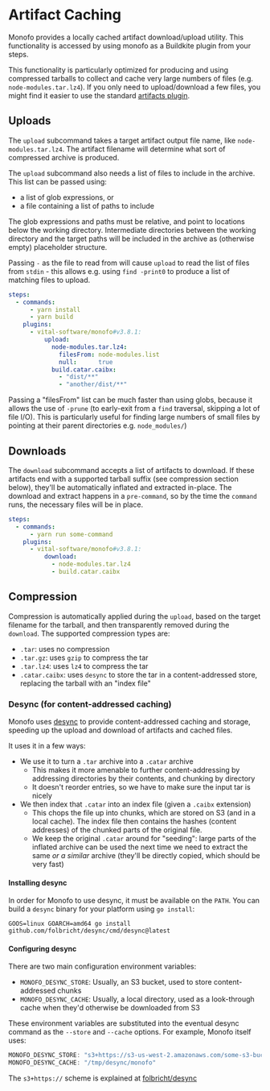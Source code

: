 # Artifact Caching

Monofo provides a locally cached artifact download/upload utility. This
functionality is accessed by using monofo as a Buildkite plugin from your steps.

This functionality is particularly optimized for producing and using compressed
tarballs to collect and cache very large numbers of files
(e.g. `node-modules.tar.lz4`). If you only need to upload/download a few files,
you might find it easier to use the standard
[artifacts plugin](https://github.com/buildkite-plugins/artifacts-buildkite-plugin).

## Uploads

The `upload` subcommand takes a target artifact output file name, like
`node-modules.tar.lz4`. The artifact filename will determine what sort of
compressed archive is produced.

The `upload` subcommand also needs a list of files to include in the archive.
This list can be passed using:
 - a list of glob expressions, or
 - a file containing a list of paths to include

The glob expressions and paths must be relative, and point to locations below
the working directory. Intermediate directories between the working directory
and the target paths will be included in the archive as (otherwise empty)
placeholder structure.

Passing `-` as the file to read from will cause `upload` to read the list of
files from `stdin` - this allows e.g. using `find -print0` to produce a list
of matching files to upload.

```yaml
steps:
  - commands:
      - yarn install
      - yarn build
    plugins:
      - vital-software/monofo#v3.8.1:
          upload:
            node-modules.tar.lz4:
              filesFrom: node-modules.list
              null:      true
            build.catar.caibx:
              - "dist/**"
              - "another/dist/**"
```


Passing a "filesFrom" list can be much faster than using globs, because it
allows the use of `-prune` (to early-exit from a `find` traversal, skipping a
lot of file I/O). This is particularly useful for finding large numbers of small
files by pointing at their parent directories e.g. `node_modules/`)

## Downloads

The `download` subcommand accepts a list of artifacts to download. If these
artifacts end with a supported tarball suffix (see compression section below),
they'll be automatically inflated and extracted in-place. The download and
extract happens in a `pre-command`, so by the time the `command` runs, the
necessary files will be in place.

```yaml
steps:
  - commands:
      - yarn run some-command
    plugins:
      - vital-software/monofo#v3.8.1:
          download:
            - node-modules.tar.lz4
            - build.catar.caibx
```

## Compression

Compression is automatically applied during the `upload`, based on the target
filename for the tarball, and then transparently removed during the `download`.
The supported compression types are:

- `.tar`: uses no compression
- `.tar.gz`: uses `gzip` to compress the tar
- `.tar.lz4`: uses `lz4` to compress the tar
- `.catar.caibx`: uses `desync` to store the tar in a content-addressed store,
  replacing the tarball with an "index file"

### Desync (for content-addressed caching)

Monofo uses [desync](https://github.com/folbricht/desync) to provide
content-addressed caching and storage, speeding up the upload and download of
artifacts and cached files.

It uses it in a few ways:

 - We use it to turn a `.tar` archive into a `.catar` archive
   - This makes it more amenable to further content-addressing by addressing directories by their contents, and chunking by directory
   - It doesn't reorder entries, so we have to make sure the input tar is nicely
 - We then index that `.catar` into an index file (given a `.caibx` extension)
   - This chops the file up into chunks, which are stored on S3 (and in a local
     cache). The index file then contains the hashes (content addresses) of the
     chunked parts of the original file.
   - We keep the original `.catar` around for "seeding": large parts of the
     inflated archive can be used the next time we need to extract the same _or
     a similar_ archive (they'll be directly copied, which should be very fast)

#### Installing desync

In order for Monofo to use desync, it must be available on the `PATH`. You can
build a `desync` binary for your platform using `go install`:

```shell
GOOS=linux GOARCH=amd64 go install github.com/folbricht/desync/cmd/desync@latest
```

#### Configuring desync

There are two main configuration environment variables:

- `MONOFO_DESYNC_STORE`: Usually, an S3 bucket, used to store content-addressed
   chunks
- `MONOFO_DESYNC_CACHE`: Usually, a local directory, used as a look-through
   cache when they'd otherwise be downloaded from S3

These environment variables are substituted into the eventual desync command as
the `--store` and `--cache` options. For example, Monofo itself uses:

```typescript
MONOFO_DESYNC_STORE: "s3+https://s3-us-west-2.amazonaws.com/some-s3-bucket-name/desync/store"
MONOFO_DESYNC_CACHE: "/tmp/desync/monofo"
```

The `s3+https://` scheme is explained at [folbricht/desync](https://github.com/folbricht/desync#s3-chunk-stores)
